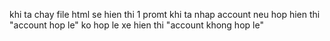 khi ta chay file html se hien thi 1 promt khi ta nhap account neu hop hien thi "account hop le" ko hop le xe hien thi "account khong hop le"
